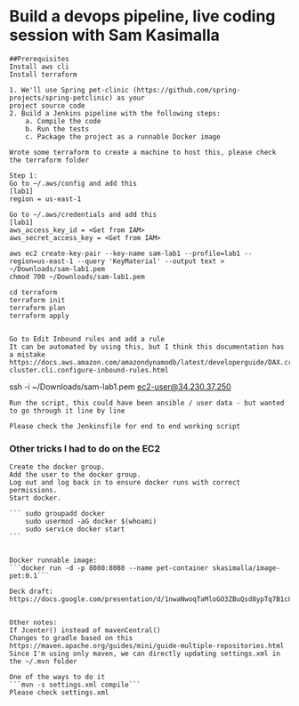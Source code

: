 # Build a devops pipeline, live coding session with Sam Kasimalla

    ##Prerequisites
    Install aws cli
    Install terraform

    1. We'll use Spring pet-clinic (https://github.com/spring-projects/spring-petclinic) as your
    project source code
    2. Build a Jenkins pipeline with the following steps:
        a. Compile the code
        b. Run the tests
        c. Package the project as a runnable Docker image

    Wrote some terraform to create a machine to host this, please check the terraform folder

    Step 1: 
    Go to ~/.aws/config and add this 
    [lab1]
    region = us-east-1

    Go to ~/.aws/credentials and add this 
    [lab1]
    aws_access_key_id = <Get from IAM>
    aws_secret_access_key = <Get from IAM>

    aws ec2 create-key-pair --key-name sam-lab1 --profile=lab1 --region=us-east-1 --query 'KeyMaterial' --output text > ~/Downloads/sam-lab1.pem
    chmod 700 ~/Downloads/sam-lab1.pem

    cd terraform
    terraform init
    terraform plan
    terraform apply


    Go to Edit Inbound rules and add a rule
    It can be automated by using this, but I think this documentation has a mistake
    https://docs.aws.amazon.com/amazondynamodb/latest/developerguide/DAX.create-cluster.cli.configure-inbound-rules.html

   ssh -i ~/Downloads/sam-lab1.pem ec2-user@34.230.37.250

    Run the script, this could have been ansible / user data - but wanted to go through it line by line

    Please check the Jenkinsfile for end to end working script

### Other tricks I had to do on the EC2
    Create the docker group.
    Add the user to the docker group.
    Log out and log back in to ensure docker runs with correct permissions.
    Start docker.

    ``` sudo groupadd docker 
        sudo usermod -aG docker $(whoami)
        sudo service docker start
    ```


    Docker runnable image:
    ```docker run -d -p 8080:8080 --name pet-container skasimalla/image-pet:0.1```

    Deck draft: 
    https://docs.google.com/presentation/d/1nwaNwoqTaMloGO3ZBuQsd8ypTq7B1c8nTuFEGTWONew/edit#slide=id.g5d5952b667_0_0
    

    Other notes: 
    If Jcenter() instead of mavenCentral()
    Changes to gradle based on this
    https://maven.apache.org/guides/mini/guide-multiple-repositories.html
    Since I'm using only maven, we can directly updating settings.xml in the ~/.mvn folder

    One of the ways to do it
    ```mvn -s settings.xml compile```
    Please check settings.xml
